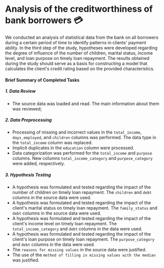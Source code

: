# Analysis of the creditworthiness of bank borrowers 💳

We conducted an analysis of statistical data from the bank on all borrowers during a certain period of time to identify patterns in clients' payment ability. In the third step of the study, hypotheses were developed regarding the degree of influence of the number of children, marital status, income level, and loan purpose on timely loan repayment. The results obtained during the study should serve as a basis for constructing a model that calculates the client's credit rating based on the provided characteristics.

#### **Brief Summary of Completed Tasks**

##### 1. Data Review

- The source data was loaded and read. The main information about them was reviewed;

##### 2. Data Preprocessing

- Processing of missing and incorrect values in the `total_income`, `days_employed`, and `children` columns was performed. The data type in the `total_income` column was replaced.
- Implicit duplicates in the `education` column were processed.
- Data categorization was performed for the `total_income` and `purpose` columns. New columns `total_income_category` and `purpose_category` were added, respectively.

##### 3. Hypothesis Testing

- A hypothesis was formulated and tested regarding the impact of the number of children on timely loan repayment. The `children` and `debt` columns in the source data were used.
- A hypothesis was formulated and tested regarding the impact of the client's marital status on timely loan repayment. The `family_status` and `debt` columns in the source data were used.
- A hypothesis was formulated and tested regarding the impact of the client's income level on timely loan repayment. The `total_income_category` and `debt` columns in the data were used.
- A hypothesis was formulated and tested regarding the impact of the client's loan purpose on timely loan repayment. The `purpose_category` and `debt` columns in the data were used.
- The `reasons for missing values` in the source data were justified.
- The use of the `method of filling in missing values with the median` was justified.
